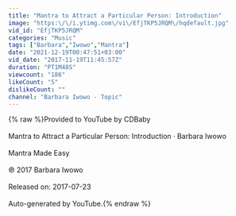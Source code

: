 ```yaml
---
title: "Mantra to Attract a Particular Person: Introduction"
image: "https:\/\/i.ytimg.com\/vi\/EfjTKP5JRQM\/hqdefault.jpg"
vid_id: "EfjTKP5JRQM"
categories: "Music"
tags: ["Barbara","Iwowo","Mantra"]
date: "2021-12-19T00:47:51+03:00"
vid_date: "2017-11-19T11:45:57Z"
duration: "PT1M48S"
viewcount: "186"
likeCount: "5"
dislikeCount: ""
channel: "Barbara Iwowo - Topic"
---
```

{% raw %}Provided to YouTube by CDBaby<br /><br />Mantra to Attract a Particular Person: Introduction · Barbara Iwowo<br /><br />Mantra Made Easy<br /><br />℗ 2017 Barbara Iwowo<br /><br />Released on: 2017-07-23<br /><br />Auto-generated by YouTube.{% endraw %}
